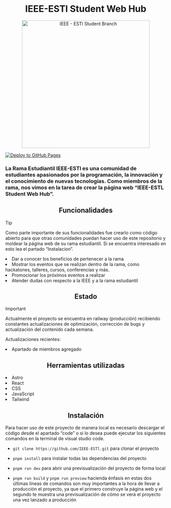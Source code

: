 <h1 align="center"> IEEE-ESTl Student Web Hub </h1>
<p align="center">
  <img width="400px" src="https://github.com/IEEE-ESTl/blob/main/public/SB-Logo.png" alt="IEEE - ESTl Student Branch"/>
</p>

[![Deploy to GitHub Pages](https://github.com/IEEE-ESTl/actions/workflows/deploy.yml/badge.svg?branch=main)](https://github.com/IEEE-ESTl/actions/workflows/deploy.yml)

### La Rama Estudiantil IEEE-ESTl es una comunidad de estudiantes apasionados por la programación, la innovación y el conocimiento de nuevas tecnologías. Como miembros de la rama, nos vimos en la tarea de crear la página web “IEEE-ESTL Student Web Hub”.


<h2 align="center">Funcionalidades</h2>

> [!TIP]
> Como parte importante de sus funcionalidades fue crearlo como código abierto para que otras comunidades puedan hacer uso de este repositorio y moldear la página web de su rama estudiantil. Si se encuentra interesado en esto lea el partado “Instalacion”.

<li>Dar a conocer los beneficios de pertenecer a la rama</li>
<li>Mostrar los eventos que se realizan dentro de la rama, como hackatones, talleres, cursos, conferencias y más.</li>
<li>Promocionar los próximos eventos a realizar</li>
<li>Atender dudas con respecto a la IEEE y a la rama estudiantil</li>

<h2 align="center">Estado</h2>

> [!IMPORTANT]
> Actualmente el proyecto se encuentra en railway (producción) recibiendo constantes actualizaciones de optimización, corrección de bugs y actualización del contenido cada semana.

<p>Actualizaciones recientes: 
</p>
<li>Apartado de miembros agregado</li>

<h2 align="center">Herramientas utilizadas </h2>
<li>Astro</li>
<li>React</li>
<li>CSS</li>
<li>JavaScript</li>
<li>Tailwind</li>

<h2 align="center">Instalación</h2>
<p>Para hacer uso de este proyecto de manera local es necesario descargar el código desde el apartado “code” o si lo desea puede ejecutar los siguientes comandos en la terminal de visual studio code.</p>

- `git clone https://github.com/IEEE-ESTl.git`  para clonar el proyecto

- `pnpm install` para instalar todas las dependencias del proyecto
- `pnpm run dev` para abrir una previsualización del proyecto de forma local
- `pnpm run build` y `pnpm run preview` hacienda énfasis en estas dos últimas líneas de comandos son muy importantes a la hora de llevar a producción el proyecto, ya que el primero construye la página web y el segundo te muestra una previsualización de cómo se verá el proyecto una vez lanzado a producción 

